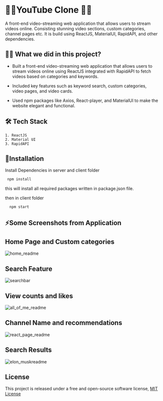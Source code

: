 # 👯‍♀️YouTube Clone 👯‍♀️ 
A front-end video-streaming web application that allows users to stream videos online. Consisting stunning video sections, custom categories, channel pages etc. It is build using ReactJS, MaterialUI, RapidAPI, and other dependencies.

## 👩‍💻 What we did in this project? 


- Built a front-end video-streaming web application that allows users to stream videos online using ReactJS integrated with RapidAPI to fetch videos based on categories and keywords.

- Included key features such as keyword search, custom categories, video pages, and video cards.
- Used npm packages like Axios, React-player, and MaterialUI to make the website elegant and functional.


## 🛠 Tech Stack
    1. ReactJS
    2. Material UI
    3. RapidAPI


## 🚀Installation

Install Dependencies in server and client folder
```bash
 npm install
```
this will install all required packages written in package.json file.

then in client folder
```bash
  npm start

```
    

##
## ⚡️Some Screenshots from Application
## Home Page and Custom categories
![home_readme](https://user-images.githubusercontent.com/83569253/194260985-6ca91743-619b-410b-8716-84b81d4494e6.png)
##
## Search Feature
![searchbar](https://user-images.githubusercontent.com/83569253/194262109-20db4ec7-9b68-40f8-ba1e-c0cd2bb5c732.png)
##
## View counts and likes
![all_of_me_readme](https://user-images.githubusercontent.com/83569253/194262307-d22303fa-b220-4628-9754-dfa554f3a5f3.png)

##
## Channel Name and recommendations
![react_page_readme](https://user-images.githubusercontent.com/83569253/194262514-3d6b14fc-f448-4c0a-b1ea-67bb4b3700bb.png)
##
## Search Results
![elon_muskreadme](https://user-images.githubusercontent.com/83569253/194262672-7fdf7717-7ab0-49a1-9f97-b6aa01a19268.png)

## License

This project is released under a free and open-source software license, [MIT License](https://choosealicense.com/licenses/mit/)
